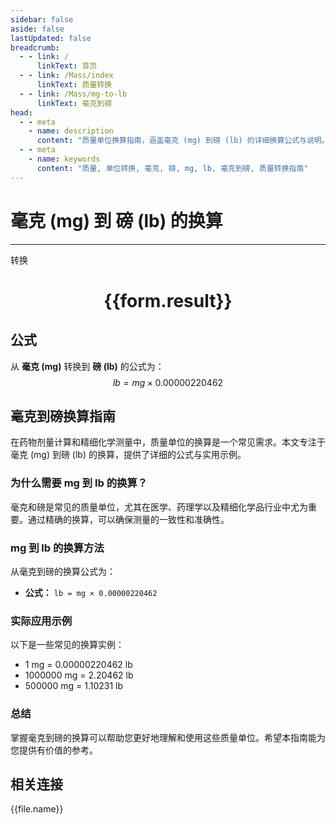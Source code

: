```yaml
---
sidebar: false
aside: false
lastUpdated: false
breadcrumb:
  - - link: /
      linkText: 首页
  - - link: /Mass/index
      linkText: 质量转换
  - - link: /Mass/mg-to-lb
      linkText: 毫克到磅
head:
  - - meta
    - name: description
      content: "质量单位换算指南，涵盖毫克 (mg) 到磅 (lb) 的详细换算公式与说明。"
  - - meta
    - name: keywords
      content: "质量, 单位转换, 毫克, 磅, mg, lb, 毫克到磅, 质量转换指南"
---
```

# 毫克 (mg) 到 磅 (lb) 的换算
---
<script setup>
import { onMounted, reactive, inject, ref } from 'vue'
import { NButton, NForm, NFormItem, NInput, NInputNumber, NSelect, NCard, useMessage,NGrid ,NGi } from 'naive-ui'
import { defineClientComponent } from 'vitepress'
import { Mass } from '../../files';

const convert = inject('convert')

const form = reactive({
  number: null,
  result: '',
})

const convertHandler = () => {
  if (form.number !== null && !isNaN(form.number)) {
    const convertedValue = parseFloat(form.number) * 0.00000220462
    form.result = `${form.number}mg = ${convertedValue.toFixed(9)}lb`
  } else {
    form.result = '请输入有效的数值。'
  }
}
</script>

<n-form size="large" :model="form">
  <n-form-item label="毫克 (mg)">
    <n-input-number v-model:value="form.number" placeholder="输入毫克" style="width: 100%" />
  </n-form-item>
  <n-form-item>
    <n-button type="primary" @click="convertHandler" block>转换</n-button>
  </n-form-item>
</n-form>

<n-card  embedded :bordered="false" hoverable>
  <div  style="text-align:center">
    <h1>{{form.result}}</h1>
  </div>
</n-card>

## 公式

从 **毫克 (mg)** 转换到 **磅 (lb)** 的公式为：
$$ lb = mg \times 0.00000220462 $$

## 毫克到磅换算指南

在药物剂量计算和精细化学测量中，质量单位的换算是一个常见需求。本文专注于毫克 (mg) 到磅 (lb) 的换算，提供了详细的公式与实用示例。

### 为什么需要 mg 到 lb 的换算？

毫克和磅是常见的质量单位，尤其在医学、药理学以及精细化学品行业中尤为重要。通过精确的换算，可以确保测量的一致性和准确性。

### mg 到 lb 的换算方法

从毫克到磅的换算公式为：

- **公式：** `lb = mg × 0.00000220462`

### 实际应用示例

以下是一些常见的换算实例：

- 1 mg = 0.00000220462 lb
- 1000000 mg = 2.20462 lb
- 500000 mg = 1.10231 lb

### 总结

掌握毫克到磅的换算可以帮助您更好地理解和使用这些质量单位。希望本指南能为您提供有价值的参考。

## 相关连接
<n-grid x-gap="12" :cols="4">
  <n-gi v-for="(file, index) in Mass" :key="index">
    <n-button
      text
      tag="a"
      :href="file.path"
      type="primary"
    >
      {{file.name}}
    </n-button>
  </n-gi>
</n-grid>
